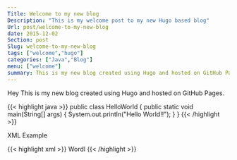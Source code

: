 ```yaml
---
Title: Welcome to my new blog
Description: "This is my welcome post to my new Hugo based blog"
Url: post/welcome-to-my-new-blog
date: 2015-12-02
Section: post
Slug: welcome-to-my-new-blog
tags: ["welcome","hugo"]
categories: ["Java","Blog"]
menu: ["welcome"]
summary: This is my new blog created using Hugo and hosted on GitHub Pages.
---
```


Hey
This is my new blog created using Hugo and hosted on GitHub Pages.

{{< highlight java >}}
public class HelloWorld
{
	public static void main(String[] args)
	{
		System.out.println("Hello World!!");
	}
}
{{< /highlight >}}

XML Example

{{< highlight xml >}}
<hello>
	<name>Wordl</name>
</hello>
{{< /highlight >}}